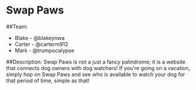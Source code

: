# Swap Paws

##Team:
- Blake - @blakeynwa
- Carter - @carterm912
- Mark - @trumpocalypse

##Description:
Swap Paws is not a just a fancy palindrome; it is a website that connects dog owners with dog watchers! If you're going on a vacation, simply hop on Swap Paws and see who is available to watch your dog for that period of time, simple as that!
